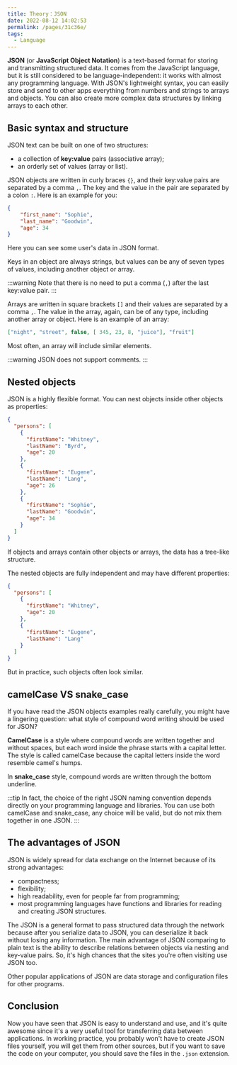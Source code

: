 ```yaml
---
title: Theory：JSON
date: 2022-08-12 14:02:53
permalink: /pages/31c36e/
tags:
  - Language
---
```

**JSON** (or **JavaScript Object Notation**) is a text-based format for storing and transmitting structured data. It comes from the JavaScript language, but it is still considered to be language-independent: it works with almost any programming language. With JSON's lightweight syntax, you can easily store and send to other apps everything from numbers and strings to arrays and objects. You can also create more complex data structures by linking arrays to each other.



## Basic syntax and structure

JSON text can be built on one of two structures:

- a collection of **key:value** pairs (associative array);
- an orderly set of values (array or list).

JSON objects are written in curly braces `{}`, and their key:value pairs are separated by a comma `,`. The key and the value in the pair are separated by a colon `:`. Here is an example for you:

```json
{
    "first_name": "Sophie",
    "last_name": "Goodwin",
    "age": 34
}
```

Here you can see some user's data in JSON format.

Keys in an object are always strings, but values can be any of seven types of values, including another object or array.


:::warning
Note that there is no need to put a comma (`,`) after the last key:value pair.
:::


Arrays are written in square brackets `[]` and their values are separated by a comma `,`. The value in the array, again, can be of any type, including another array or object. Here is an example of an array:

```json
["night", "street", false, [ 345, 23, 8, "juice"], "fruit"]
```

Most often, an array will include similar elements.


:::warning
JSON does not support comments.
:::


## Nested objects

JSON is a highly flexible format. You can nest objects inside other objects as properties:

```json
{
  "persons": [
    {
      "firstName": "Whitney",
      "lastName": "Byrd",
      "age": 20
    },
    {
      "firstName": "Eugene",
      "lastName": "Lang",
      "age": 26
    },
    {
      "firstName": "Sophie",
      "lastName": "Goodwin",
      "age": 34
    }
  ]
}
```

If objects and arrays contain other objects or arrays, the data has a tree-like structure.

The nested objects are fully independent and may have different properties:

```json
{
  "persons": [
    {
      "firstName": "Whitney",
      "age": 20
    },
    {
      "firstName": "Eugene",
      "lastName": "Lang"
    }
  ]
}
```

But in practice, such objects often look similar.

## camelCase VS snake_case

If you have read the JSON objects examples really carefully, you might have a lingering question: what style of compound word writing should be used for JSON?

**CamelCase** is a style where compound words are written together and without spaces, but each word inside the phrase starts with a capital letter. The style is called camelCase because the capital letters inside the word resemble camel's humps.

In **snake_case** style, compound words are written through the bottom underline.


:::tip
In fact, the choice of the right JSON naming convention depends directly on your programming language and libraries. You can use both camelCase and snake_case, any choice will be valid, but do not mix them together in one JSON.
:::


## The advantages of JSON

JSON is widely spread for data exchange on the Internet because of its strong advantages:

- compactness;
- flexibility;
- high readability, even for people far from programming;
- most programming languages have functions and libraries for reading and creating JSON structures.

The JSON is a general format to pass structured data through the network because after you serialize data to JSON, you can deserialize it back without losing any information. The main advantage of JSON comparing to plain text is the ability to describe relations between objects via nesting and key-value pairs. So, it's high chances that the sites you're often visiting use JSON too.

Other popular applications of JSON are data storage and configuration files for other programs.

## Conclusion

Now you have seen that JSON is easy to understand and use, and it's quite awesome since it's a very useful tool for transferring data between applications. In working practice, you probably won't have to create JSON files yourself, you will get them from other sources, but if you want to save the code on your computer, you should save the files in the `.json` extension.